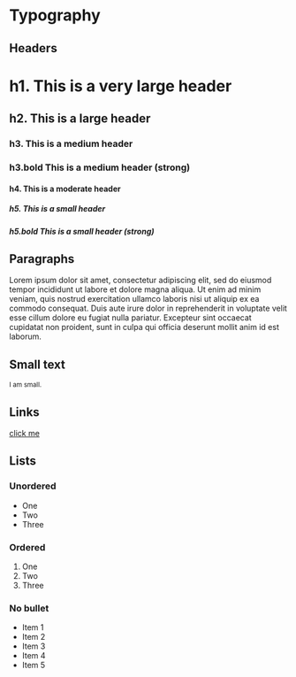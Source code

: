 # Typography

## Headers

# h1. This is a very large header

## h2. This is a large header

### h3. This is a medium header

<h3 class="bold">h3.bold This is a medium header (strong)</h3>

#### h4. This is a moderate header

##### h5. This is a small header

<h5 class="bold">h5.bold This is a small header (strong)</h5>

## Paragraphs

Lorem ipsum dolor sit amet, consectetur adipiscing elit, sed do eiusmod tempor incididunt ut
labore et dolore magna aliqua. Ut enim ad minim veniam, quis nostrud exercitation ullamco
laboris nisi ut aliquip ex ea commodo consequat. Duis aute irure dolor in reprehenderit in
voluptate velit esse cillum dolore eu fugiat nulla pariatur. Excepteur sint occaecat
cupidatat non proident, sunt in culpa qui officia deserunt mollit anim id est laborum.

## Small text

<small>I am small.</small>

## Links

[click me](https://www.uniprot.org)

## Lists

### Unordered

- One
- Two
- Three

### Ordered

1. One
2. Two
3. Three

### No bullet

<ul class="no-bullet">
  <li>Item 1</li>
  <li>Item 2</li>
  <li>Item 3</li>
  <li>Item 4</li>
  <li>Item 5</li>
</ul>
